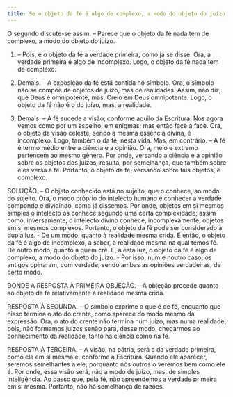 ```yaml
---
title: Se o objeto da fé é algo de complexo, a modo do objeto do juízo
---
```


O segundo discute-se assim. – Parece que o objeto da fé nada tem de complexo, a modo do objeto do juízo.  

1. – Pois, é o objeto da fé a verdade primeira, como já se disse. Ora, a verdade primeira é algo de incomplexo. Logo, o objeto da fé nada tem de complexo.  

2. Demais. – A exposição da fé está contida no símbolo. Ora, o símbolo não se compõe de objetos de juízo, mas de realidades. Assim, não diz, que Deus é omnipotente, mas: Creio em Deus omnipotente. Logo, o objeto da fé não é o do juízo, mas, a realidade.  

3. Demais. – À fé sucede a visão, conforme aquilo da Escritura: Nós agora vemos como por um espelho, em enigmas; mas então face a face. Ora, o objeto da visão celeste, sendo a mesma essência divina, é incomplexo. Logo, também o da fé, nesta vida.  Mas, em contrário. – A fé é termo médio entre a ciência e a opinião. Ora, meio e extremo pertencem ao mesmo gênero. Por onde, versando a ciência e a opinião sobre os objetos dos juízos, resulta, por semelhança, que também sobre eles versa a fé. Portanto, o objeto da fé, versando sobre tais objetos, é complexo.  

SOLUÇÃO. – O objeto conhecido está no sujeito, que o conhece, ao modo do sujeito. Ora, o modo próprio do intelecto humano é conhecer a verdade compondo e dividindo, como já dissemos. Por onde, objetos em si mesmos simples o intelecto os conhece segundo uma certa complexidade; assim como, inversamente, o intelecto divino conhece, incomplexamente, objetos em si mesmos complexos. Portanto, o objeto da fé pode ser considerado à dupla luz. - De um modo, quanto à realidade mesma crida. E então, o objeto da fé é algo de incomplexo, a saber, a realidade mesma na qual temos fé. De outro modo, quanto a quem crê. E, a esta luz, o objeto da fé é algo de complexo, a modo do objeto do juízo. - Por isso, num e noutro caso, os antigos opinaram, com verdade, sendo ambas as opiniões verdadeiras, de certo modo.  

DONDE A RESPOSTA À PRIMEIRA OBJEÇÃO. – A objeção procede quanto ao objeto da fé relativamente à realidade mesma crida.  

RESPOSTA À SEGUNDA. – O símbolo exprime o que é de fé, enquanto que nisso termina o ato do crente, como aparece do modo mesmo da expressão. Ora, o ato do crente não termina num juízo, mas numa realidade; pois, não formamos juízos senão para, desse modo, chegarmos ao conhecimento da realidade, tanto na ciência como na fé. 

RESPOSTA À TERCEIRA. – A visão, na pátria, será a da verdade primeira, como ela em si mesma é, conforme a Escritura: Quando ele aparecer, seremos semelhantes a ele; porquanto nós outros o veremos bem como ele é. Por onde, essa visão será, não a modo de juízo, mas, de simples inteligência. Ao passo que, pela fé, não apreendemos a verdade primeira em si mesma. Portanto, não há semelhança de razões.